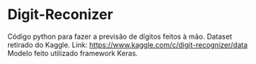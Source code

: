# Digit-Reconizer
Código python para fazer a previsão de dígitos feitos à mão. Dataset retirado do Kaggle. Link: https://www.kaggle.com/c/digit-recognizer/data
Modelo feito utilizado framework Keras.
